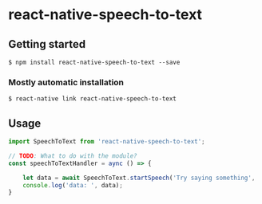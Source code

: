 # react-native-speech-to-text

## Getting started

`$ npm install react-native-speech-to-text --save`

### Mostly automatic installation

`$ react-native link react-native-speech-to-text`

## Usage

```javascript
import SpeechToText from 'react-native-speech-to-text';

// TODO: What to do with the module?
const speechToTextHandler = aync () => {

    let data = await SpeechToText.startSpeech('Try saying something', 'en_IN');
    console.log('data: ', data);
}
```
